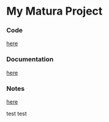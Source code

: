 # My Matura Project

### Code
[here](/code)

### Documentation
[here](/documentation)

### Notes
[here](/notes)


test test
